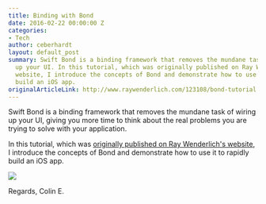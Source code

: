 ```yaml
---
title: Binding with Bond
date: 2016-02-22 00:00:00 Z
categories:
- Tech
author: ceberhardt
layout: default_post
summary: Swift Bond is a binding framework that removes the mundane task of wiring
  up your UI. In this tutorial, which was originally published on Ray Wenderlich's
  website, I introduce the concepts of Bond and demonstrate how to use it to rapidly
  build an iOS app.
originalArticleLink: http://www.raywenderlich.com/123108/bond-tutorial
---
```


Swift Bond is a binding framework that removes the mundane task of wiring up your UI, giving you more time to think about the real problems you are trying to solve with your application.

In this tutorial, which was [originally published on Ray Wenderlich's website](http://www.raywenderlich.com/123108/bond-tutorial), I introduce the concepts of Bond and demonstrate how to use it to rapidly build an iOS app.

<a href="http://www.raywenderlich.com/123108/bond-tutorial"><img src="{{ site.baseurl }}/ceberhardt/assets/BindingWithBond.png" /></a>

Regards, Colin E.
